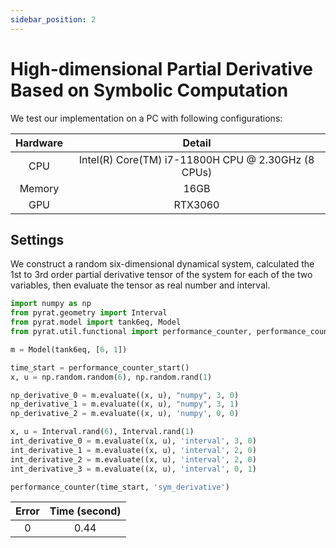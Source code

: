 ```yaml
---
sidebar_position: 2
---
```


# High-dimensional Partial Derivative Based on Symbolic Computation

We test our implementation on a PC with following configurations:

| Hardware |                        Detail                        | 
|:--------:|:----------------------------------------------------:|
|   CPU    |  Intel(R) Core(TM) i7-11800H CPU @ 2.30GHz (8 CPUs)  |
|  Memory  |                         16GB                         |
|   GPU    |                       RTX3060                        |

## Settings

We construct a random six-dimensional dynamical system, calculated the 1st to 3rd order partial derivative tensor of the
system for each of the two variables, then evaluate the tensor as real number and interval.

```python
import numpy as np
from pyrat.geometry import Interval
from pyrat.model import tank6eq, Model
from pyrat.util.functional import performance_counter, performance_counter_start

m = Model(tank6eq, [6, 1])

time_start = performance_counter_start()
x, u = np.random.random(6), np.random.rand(1)

np_derivative_0 = m.evaluate((x, u), "numpy", 3, 0)
np_derivative_1 = m.evaluate((x, u), "numpy", 3, 1)
np_derivative_2 = m.evaluate((x, u), 'numpy', 0, 0)

x, u = Interval.rand(6), Interval.rand(1)
int_derivative_0 = m.evaluate((x, u), 'interval', 3, 0)
int_derivative_1 = m.evaluate((x, u), 'interval', 2, 0)
int_derivative_2 = m.evaluate((x, u), 'interval', 2, 0)
int_derivative_3 = m.evaluate((x, u), 'interval', 0, 1)

performance_counter(time_start, 'sym_derivative')
```

| Error | Time (second) | 
|:-----:|:-------------:|
|   0   |     0.44      |